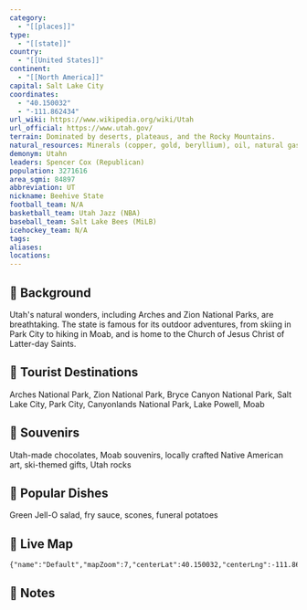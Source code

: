 ```yaml
---
category:
  - "[[places]]"
type:
  - "[[state]]"
country:
  - "[[United States]]"
continent:
  - "[[North America]]"
capital: Salt Lake City
coordinates:
  - "40.150032"
  - "-111.862434"
url_wiki: https://www.wikipedia.org/wiki/Utah
url_official: https://www.utah.gov/
terrain: Dominated by deserts, plateaus, and the Rocky Mountains.
natural_resources: Minerals (copper, gold, beryllium), oil, natural gas, agriculture, renewable energy sources, water resources
demonym: Utahn
leaders: Spencer Cox (Republican)
population: 3271616
area_sqmi: 84897
abbreviation: UT
nickname: Beehive State
football_team: N/A
basketball_team: Utah Jazz (NBA)
baseball_team: Salt Lake Bees (MiLB)
icehockey_team: N/A
tags: 
aliases: 
locations:
---
```

## 🌱 Background
Utah's natural wonders, including Arches and Zion National Parks, are breathtaking. The state is famous for its outdoor adventures, from skiing in Park City to hiking in Moab, and is home to the Church of Jesus Christ of Latter-day Saints.

## 📌 Tourist Destinations
Arches National Park, Zion National Park, Bryce Canyon National Park, Salt Lake City, Park City, Canyonlands National Park, Lake Powell, Moab

## 🎁 Souvenirs
Utah-made chocolates, Moab souvenirs, locally crafted Native American art, ski-themed gifts, Utah rocks

## 🍲 Popular Dishes
Green Jell-O salad, fry sauce, scones, funeral potatoes

## 📡 Live Map
```mapview
{"name":"Default","mapZoom":7,"centerLat":40.150032,"centerLng":-111.862434,"query":"","chosenMapSource":0}
```

## 📒 Notes

